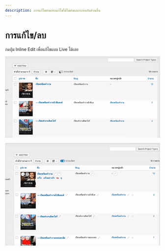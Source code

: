 ```yaml
---
description: การแก้ไขสามารถแก้ไขได้ไม่ส่งผลกระทบกับส่วนอื่น
---
```


# การแก้ไข/ลบ

กดปุ่ม Inline Edit เพื่อแก้ไขแบบ Live ได้เลย

![&#xE16;&#xE49;&#xE32;&#xE2B;&#xE32;&#xE01;&#xE21;&#xE35;&#xE23;&#xE39;&#xE1B; icon &#xE1B;&#xE32;&#xE01;&#xE01;&#xE32; &#xE2A;&#xE32;&#xE21;&#xE32;&#xE23;&#xE16;&#xE41;&#xE01;&#xE49;&#xE44;&#xE02;&#xE44;&#xE14;&#xE49;&#xE17;&#xE31;&#xE19;&#xE17;&#xE35;](../.gitbook/assets/1552895572296.gif)

![](../.gitbook/assets/1552895712685.gif)

